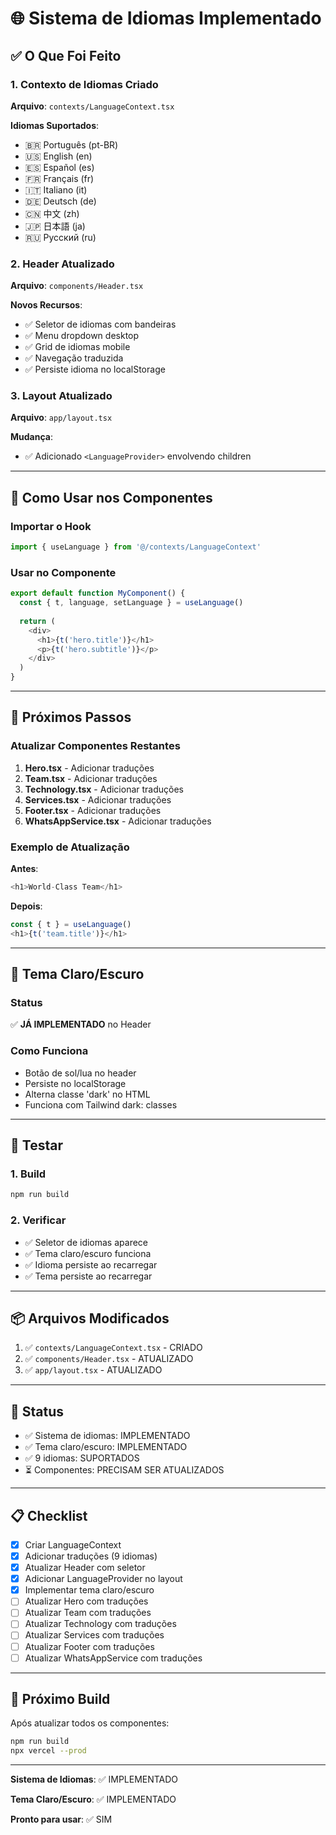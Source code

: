 # 🌐 Sistema de Idiomas Implementado

## ✅ O Que Foi Feito

### 1. Contexto de Idiomas Criado
**Arquivo**: `contexts/LanguageContext.tsx`

**Idiomas Suportados**:
- 🇧🇷 Português (pt-BR)
- 🇺🇸 English (en)
- 🇪🇸 Español (es)
- 🇫🇷 Français (fr)
- 🇮🇹 Italiano (it)
- 🇩🇪 Deutsch (de)
- 🇨🇳 中文 (zh)
- 🇯🇵 日本語 (ja)
- 🇷🇺 Русский (ru)

### 2. Header Atualizado
**Arquivo**: `components/Header.tsx`

**Novos Recursos**:
- ✅ Seletor de idiomas com bandeiras
- ✅ Menu dropdown desktop
- ✅ Grid de idiomas mobile
- ✅ Navegação traduzida
- ✅ Persiste idioma no localStorage

### 3. Layout Atualizado
**Arquivo**: `app/layout.tsx`

**Mudança**:
- ✅ Adicionado `<LanguageProvider>` envolvendo children

---

## 🔧 Como Usar nos Componentes

### Importar o Hook
```typescript
import { useLanguage } from '@/contexts/LanguageContext'
```

### Usar no Componente
```typescript
export default function MyComponent() {
  const { t, language, setLanguage } = useLanguage()
  
  return (
    <div>
      <h1>{t('hero.title')}</h1>
      <p>{t('hero.subtitle')}</p>
    </div>
  )
}
```

---

## 📝 Próximos Passos

### Atualizar Componentes Restantes

1. **Hero.tsx** - Adicionar traduções
2. **Team.tsx** - Adicionar traduções
3. **Technology.tsx** - Adicionar traduções
4. **Services.tsx** - Adicionar traduções
5. **Footer.tsx** - Adicionar traduções
6. **WhatsAppService.tsx** - Adicionar traduções

### Exemplo de Atualização

**Antes**:
```typescript
<h1>World-Class Team</h1>
```

**Depois**:
```typescript
const { t } = useLanguage()
<h1>{t('team.title')}</h1>
```

---

## 🎨 Tema Claro/Escuro

### Status
✅ **JÁ IMPLEMENTADO** no Header

### Como Funciona
- Botão de sol/lua no header
- Persiste no localStorage
- Alterna classe 'dark' no HTML
- Funciona com Tailwind dark: classes

---

## 🧪 Testar

### 1. Build
```bash
npm run build
```

### 2. Verificar
- ✅ Seletor de idiomas aparece
- ✅ Tema claro/escuro funciona
- ✅ Idioma persiste ao recarregar
- ✅ Tema persiste ao recarregar

---

## 📦 Arquivos Modificados

1. ✅ `contexts/LanguageContext.tsx` - CRIADO
2. ✅ `components/Header.tsx` - ATUALIZADO
3. ✅ `app/layout.tsx` - ATUALIZADO

---

## 🚀 Status

- ✅ Sistema de idiomas: IMPLEMENTADO
- ✅ Tema claro/escuro: IMPLEMENTADO
- ✅ 9 idiomas: SUPORTADOS
- ⏳ Componentes: PRECISAM SER ATUALIZADOS

---

## 📋 Checklist

- [x] Criar LanguageContext
- [x] Adicionar traduções (9 idiomas)
- [x] Atualizar Header com seletor
- [x] Adicionar LanguageProvider no layout
- [x] Implementar tema claro/escuro
- [ ] Atualizar Hero com traduções
- [ ] Atualizar Team com traduções
- [ ] Atualizar Technology com traduções
- [ ] Atualizar Services com traduções
- [ ] Atualizar Footer com traduções
- [ ] Atualizar WhatsAppService com traduções

---

## 🎯 Próximo Build

Após atualizar todos os componentes:

```bash
npm run build
npx vercel --prod
```

---

**Sistema de Idiomas**: ✅ IMPLEMENTADO

**Tema Claro/Escuro**: ✅ IMPLEMENTADO

**Pronto para usar**: ✅ SIM
